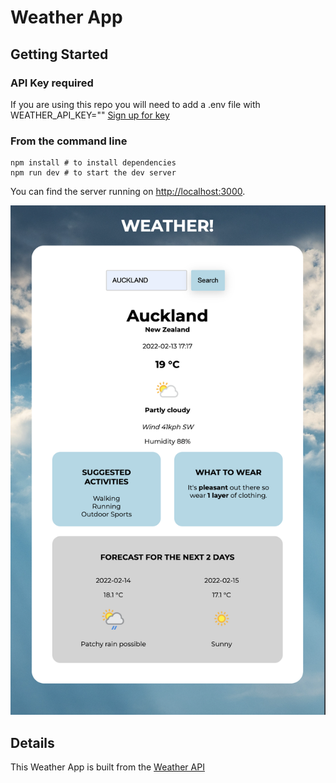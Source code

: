 # Weather App

## Getting Started

### API Key required

If you are using this repo you will need to add a .env file with WEATHER_API_KEY="<insert-key-here>"
[Sign up for key](https://www.weatherapi.com/signup.aspx)

### From the command line

```
npm install # to install dependencies
npm run dev # to start the dev server
```

You can find the server running on [http://localhost:3000](http://localhost:3000).

![Screenshot](screenshot.png)

## Details

This Weather App is built from the [Weather API](https://www.weatherapi.com/)
